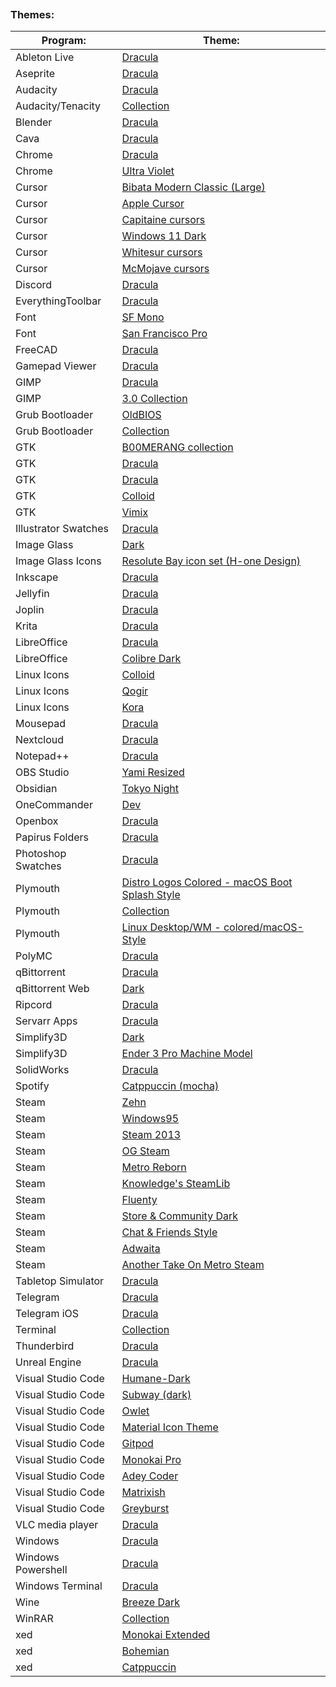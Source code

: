 
```table-of-contents
```
### Themes:
| Program:             | Theme:                                                                                                                            |
| -------------------- | --------------------------------------------------------------------------------------------------------------------------------- |
| Ableton Live         | [Dracula](https://github.com/dracula/ableton-live)                                                                                |
| Aseprite             | [Dracula](https://github.com/dracula/aseprite)                                                                                    |
| Audacity             | [Dracula](https://github.com/dracula/audacity)                                                                                    |
| Audacity/Tenacity    | [Collection](https://visoart.github.io/audacity-themes/)                                                                          |
| Blender              | [Dracula](https://github.com/dracula/blender)                                                                                     |
| Cava                 | [Dracula](https://github.com/dracula/cava)                                                                                        |
| Chrome               | [Dracula](https://chromewebstore.google.com/detail/dracula-chrome-theme/gfapcejdoghpoidkfodoiiffaaibpaem?utm_source=ext_app_menu) |
| Chrome               | [Ultra Violet](https://chromewebstore.google.com/detail/ultra-violet/lcknjpenlfdlffeafcadkbjfodmmgdip)                            |
| Cursor               | [Bibata Modern Classic (Large)](https://github.com/ful1e5/Bibata_Cursor)                                                          |
| Cursor               | [Apple Cursor](https://github.com/ful1e5/apple_cursor)                                                                            |
| Cursor               | [Capitaine cursors](https://github.com/keeferrourke/capitaine-cursors)                                                            |
| Cursor               | [Windows 11 Dark](http://www.rw-designer.com/cursor-set/windows-11-dark-theme)                                                    |
| Cursor               | [Whitesur cursors](https://github.com/vinceliuice/WhiteSur-cursors)                                                               |
| Cursor               | [McMojave cursors](https://github.com/vinceliuice/McMojave-cursors)                                                               |
| Discord              | [Dracula](https://github.com/slowstab/dracula)                                                                                    |
| EverythingToolbar    | [Dracula](https://github.com/dracula/everythingtoolbar)                                                                           |
| Font                 | [SF Mono](https://github.com/supercomputra/SF-Mono-Font)                                                                          |
| Font                 | [San Francisco Pro](https://github.com/sahibjotsaggu/San-Francisco-Pro-Fonts)                                                     |
| FreeCAD              | [Dracula](https://github.com/dracula/freecad)                                                                                     |
| Gamepad Viewer       | [Dracula](https://github.com/dracula/gamepad-viewer)                                                                              |
| GIMP                 | [Dracula](https://github.com/dracula/gimp)                                                                                        |
| GIMP                 | [3.0 Collection](https://github.com/bunnywaffle/GIMP-3-Themes)                                                                    |
| Grub Bootloader      | [OldBIOS](https://www.pling.com/p/2072033)                                                                                        |
| Grub Bootloader      | [Collection](https://github.com/jacksaur/Gorgeous-GRUB)                                                                           |
| GTK                  | [B00MERANG collection](https://b00merang-project.github.io/linux-themes)                                                          |
| GTK                  | [Dracula](https://www.gnome-look.org/p/1687249)                                                                                   |
| GTK                  | [Dracula](https://github.com/dracula/gtk)                                                                                         |
| GTK                  | [Colloid](https://github.com/vinceliuice/Colloid-gtk-theme)                                                                       |
| GTK                  | [Vimix](https://github.com/vinceliuice/Vimix-gtk-themes)                                                                          |
| Illustrator Swatches | [Dracula](https://github.com/dracula/adobe)                                                                                       |
| Image Glass          | [Dark](https://imageglass.org/theme/default-dark-maatarashiii-46)                                                                 |
| Image Glass Icons    | [Resolute Bay icon set (H-one Design)](https://imageglass.org/extension-icon/resolute-bay-icon-set-h-one-design-3)                |
| Inkscape             | [Dracula](https://github.com/dracula/inkscape)                                                                                    |
| Jellyfin             | [Dracula](https://docs.theme-park.dev/themes/jellyfin/#installation)                                                              |
| Joplin               | [Dracula](https://github.com/dracula/joplin)                                                                                      |
| Krita                | [Dracula](https://github.com/dracula/krita)                                                                                       |
| LibreOffice          | [Dracula](https://github.com/dracula/libreoffice)                                                                                 |
| LibreOffice          | [Colibre Dark](https://github.com/rizmut/libreoffice-style-colibre)                                                               |
| Linux Icons          | [Colloid](https://github.com/vinceliuice/Colloid-icon-theme)                                                                      |
| Linux Icons          | [Qogir](https://github.com/vinceliuice/Qogir-icon-theme)                                                                          |
| Linux Icons          | [Kora](https://github.com/bikass/kora)                                                                                            |
| Mousepad             | [Dracula](https://github.com/dracula/mousepad)                                                                                    |
| Nextcloud            | [Dracula](https://github.com/dracula/nextcloud)                                                                                   |
| Notepad++            | [Dracula](https://github.com/dracula/notepad-plus-plus)                                                                           |
| OBS Studio           | [Yami Resized](https://obsproject.com/forum/resources/yami-resized.1611/)                                                         |
| Obsidian             | [Tokyo Night](https://github.com/tcmmichaelb139/obsidian-tokyonight)                                                              |
| OneCommander         | [Dev](https://github.com/Abod1960/One-Commander-Dev-Theme)                                                                        |
| Openbox              | [Dracula](https://github.com/dracula/openbox)                                                                                     |
| Papirus Folders      | [Dracula](https://github.com/dracula/papirus-folders)                                                                             |
| Photoshop Swatches   | [Dracula](https://github.com/dracula/adobe)                                                                                       |
| Plymouth             | [Distro Logos Colored - macOS Boot Splash Style](https://www.pling.com/p/2106821/)                                                |
| Plymouth             | [Collection](https://github.com/adi1090x/plymouth-themes)                                                                         |
| Plymouth             | [Linux Desktop/WM - colored/macOS-Style](https://www.gnome-look.org/p/2214975)                                                    |
| PolyMC               | [Dracula](https://github.com/dracula/polymc)                                                                                      |
| qBittorrent          | [Dracula](https://github.com/dracula/qbittorrent)                                                                                 |
| qBittorrent Web      | [Dark](https://github.com/Carve/qbittorrent-webui-cjratliff.com)                                                                  |
| Ripcord              | [Dracula](https://github.com/dracula/ripcord)                                                                                     |
| Servarr Apps         | [Dracula](https://github.com/themepark-dev/theme.park/)                                                                           |
| Simplify3D           | [Dark](http://www.aunix.de/tmp/s3d/S3D_DIY_Theme.qss)                                                                             |
| Simplify3D           | [Ender 3 Pro Machine Model](https://www.thingiverse.com/thing:4393716/files)                                                      |
| SolidWorks           | [Dracula](https://github.com/dracula/solidworks)                                                                                  |
| Spotify              | [Catppuccin (mocha)](https://github.com/catppuccin/spicetify)                                                                     |
| Steam                | [Zehn](https://github.com/yurisuika/Zehn/)                                                                                        |
| Steam                | [Windows95](https://github.com/2641a40fd44383320adde4b027a1d0b03bd550/steam-win95-skin)                                           |
| Steam                | [Steam 2013](https://gamebanana.com/mods/305429)                                                                                  |
| Steam                | [OG Steam](https://github.com/ungstein/OG-Steam-Library)                                                                          |
| Steam                | [Metro Reborn](https://github.com/RoseTheFlower/MetroSteam)                                                                       |
| Steam                | [Knowledge's SteamLib](https://github.com/Potato95/Knowledges-SteamLib)                                                           |
| Steam                | [Fluenty](https://github.com/Hexality/Fluenty)                                                                                    |
| Steam                | [Store & Community Dark](https://steamskins.pages.dev/guides/installation/#dark-store-pages-by-shiina)                            |
| Steam                | [Chat & Friends Style](https://chat.lasr.skin)                                                                                    |
| Steam                | [Adwaita](https://github.com/Foldex/AdwSteamGtk)                                                                                  |
| Steam                | [Another Take On Metro Steam](https://github.com/Plaer1/ATOMS)                                                                    |
| Tabletop Simulator   | [Dracula](https://github.com/dracula/tabletop-simulator)                                                                          |
| Telegram             | [Dracula](https://github.com/dracula/telegram)                                                                                    |
| Telegram iOS         | [Dracula](https://github.com/dracula/telegram-ios)                                                                                |
| Terminal             | [Collection](https://gogh-co.github.io/Gogh/)                                                                                     |
| Thunderbird          | [Dracula](https://github.com/dracula/thunderbird)                                                                                 |
| Unreal Engine        | [Dracula](https://github.com/dracula/unreal-engine)                                                                               |
| Visual Studio Code   | [Humane-Dark](https://open-vsx.org/extension/sjsepan/sjsepan-humanedark)                                                          |
| Visual Studio Code   | [Subway (dark)](https://marketplace.visualstudio.com/items?itemName=idleberg.subway-dark)                                         |
| Visual Studio Code   | [Owlet](https://marketplace.visualstudio.com/items?itemName=itsjonq.owlet)                                                        |
| Visual Studio Code   | [Material Icon Theme](https://marketplace.visualstudio.com/items?itemName=PKief.material-icon-theme)                              |
| Visual Studio Code   | [Gitpod](https://marketplace.visualstudio.com/items?itemName=gitpod.gitpod-theme)                                                 |
| Visual Studio Code   | [Monokai Pro](https://marketplace.visualstudio.com/items?itemName=monokai.theme-monokai-pro-vscode)                               |
| Visual Studio Code   | [Adey Coder](https://marketplace.visualstudio.com/items?itemName=AdeyCoder.adey-coder-dark)                                       |
| Visual Studio Code   | [Matrixish](https://marketplace.visualstudio.com/items?itemName=sjsepan.sjsepan-matrixish)                                        |
| Visual Studio Code   | [Greyburst](https://marketplace.visualstudio.com/items?itemName=zewish.greyburst)                                                 |
| VLC media player     | [Dracula](https://addons.videolan.org/p/1647074/)                                                                                 |
| Windows              | [Dracula](https://www.vinstartheme.com/dracula-theme-for-windows/)                                                                |
| Windows Powershell   | [Dracula](https://github.com/dracula/powershell)                                                                                  |
| Windows Terminal     | [Dracula](https://github.com/dracula/windows-terminal)                                                                            |
| Wine                 | [Breeze Dark](https://forums.linuxmint.com/viewtopic.php?t=394382)                                                                |
| WinRAR               | [Collection](https://www.rarlab.com/themes.htm)                                                                                   |
| xed                  | [Monokai Extended](https://gist.github.com/LeoIannacone/71028cc3bce04567d77e)                                                     |
| xed                  | [Bohemian](https://github.com/vapoafe/Xed-Bohemian)                                                                               |
| xed                  | [Catppuccin](https://github.com/catppuccin/xed)                                                                                   |

